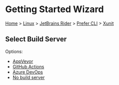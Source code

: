<!--
GENERATED FILE - DO NOT EDIT
This file was generated by [MarkdownSnippets](https://github.com/SimonCropp/MarkdownSnippets).
Source File: /docs/mdsource/wiz/Linux_Rider_Cli_Xunit.source.md
To change this file edit the source file and then run MarkdownSnippets.
-->

# Getting Started Wizard

[Home](/docs/wiz/readme.md) > [Linux](Linux.md) > [JetBrains Rider](Linux_Rider.md) > [Prefer CLI](Linux_Rider_Cli.md) > [Xunit](Linux_Rider_Cli_Xunit.md)

## Select Build Server

Options:
 * [AppVeyor](Linux_Rider_Cli_Xunit_AppVeyor.md)
 * [GitHub Actions](Linux_Rider_Cli_Xunit_GitHubActions.md)
 * [Azure DevOps](Linux_Rider_Cli_Xunit_AzureDevOps.md)
 * [No build server](Linux_Rider_Cli_Xunit_None.md)

